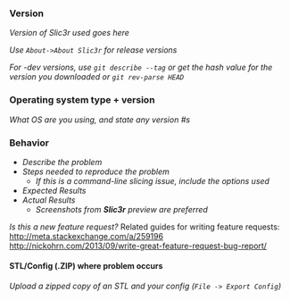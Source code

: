 ### Version
_Version of Slic3r used goes here_

_Use `About->About Slic3r` for release versions_

_For -dev versions, use `git describe --tag` or get the hash value for the version you downloaded or `git rev-parse HEAD`_

### Operating system type + version
_What OS are you using, and state any version #s_

### Behavior
* _Describe the problem_
* _Steps needed to reproduce the problem_
  * _If this is a command-line slicing issue, include the options used_
* _Expected Results_
* _Actual Results_
  * _Screenshots from __*Slic3r*__ preview are preferred_

_Is this a new feature request?_
Related guides for writing feature requests: http://meta.stackexchange.com/a/259196 http://nickohrn.com/2013/09/write-great-feature-request-bug-report/


#### STL/Config (.ZIP) where problem occurs
_Upload a zipped copy of an STL and your config (`File -> Export Config`)_

